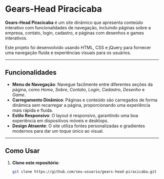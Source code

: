 # Gears-Head Piracicaba

**Gears-Head Piracicaba** é um site dinâmico que apresenta conteúdo interativo com funcionalidades de navegação, incluindo páginas sobre a empresa, contato, login, cadastro, e páginas com desenhos e games interativos.

Este projeto foi desenvolvido usando HTML, CSS e jQuery para fornecer uma navegação fluida e experiências visuais para os usuários.

---

## Funcionalidades

- **Menu de Navegação**: Navegue facilmente entre diferentes seções da página, como *Home*, *Sobre*, *Contato*, *Login*, *Cadastro*, *Desenho* e *Game*.
- **Carregamento Dinâmico**: Páginas e conteúdo são carregados de forma dinâmica sem recarregar a página, proporcionando uma experiência mais rápida e fluida.
- **Estilo Responsivo**: O layout é responsivo, garantindo uma boa experiência em dispositivos móveis e desktops.
- **Design Atraente**: O site utiliza fontes personalizadas e gradientes modernos para dar um toque único ao visual.

---

## Como Usar

1. **Clone este repositório**:
   ```bash
   git clone https://github.com/seu-usuario/gears-head-piracicaba.git

